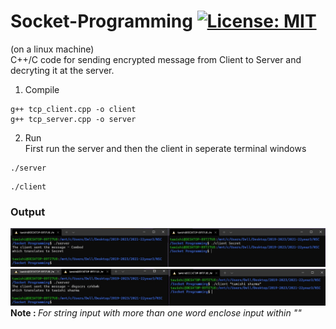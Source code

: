 # Socket-Programming [![License: MIT](https://img.shields.io/badge/License-MIT-yellow.svg)](https://opensource.org/licenses/MIT)
(on a linux machine)<br>
C++/C code for sending encrypted message from Client to Server and decryting it at the server.
1. Compile
 ```
 g++ tcp_client.cpp -o client
 g++ tcp_server.cpp -o server
 ```
2. Run<br>
 First run the server and then the client in seperate terminal windows
 ```
 ./server
 ```
 ```
 ./client
 ```
  ### Output
![image](https://github.com/Tawishi/Socket-Programming/blob/Caesar-ciper/Images/nsc2.jpg)<br>
![image](https://github.com/Tawishi/Socket-Programming/blob/Caesar-ciper/Images/nsc3.jpg)
<b>Note : </b><i>For string input with more than one word enclose input within ""</i>
